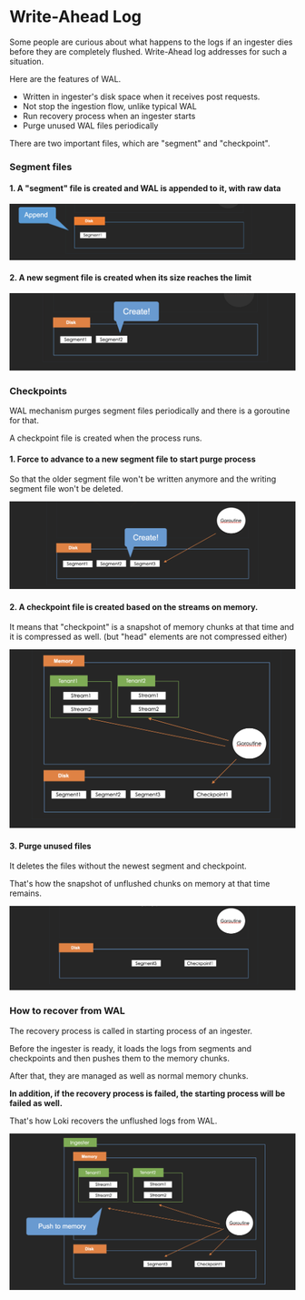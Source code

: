 # Write-Ahead Log

Some people are curious about what happens to the logs if an ingester dies before they are completely flushed. Write-Ahead log addresses for such a situation.

Here are the features of WAL.

* Written in ingester's disk space when it receives post requests.
* Not stop the ingestion flow, unlike typical WAL
* Run recovery process when an ingester starts
* Purge unused WAL files periodically

There are two important files, which are "segment" and "checkpoint".

### Segment files

#### 1. A "segment" file is created and WAL is appended to it, with **raw data**

![](../.gitbook/assets/ingestion-process-wal-append-segment.png)

#### 2. A new segment file is created when its size reaches the limit

![](<../.gitbook/assets/ingestion-process-wal-create-segment.png>)

### Checkpoints

WAL mechanism purges segment files periodically and there is a goroutine for that.

A checkpoint file is created when the process runs.

#### 1. Force to advance to a new segment file to start purge process

So that the older segment file won't be written anymore and the writing segment file won't be deleted.

![](<../.gitbook/assets/ingestion-process-advance-segment.png>)

#### 2. A checkpoint file is created based on the streams on memory.&#x20;

It means that "checkpoint" is a snapshot of memory chunks at that time and it is compressed as well. (but "head" elements are not compressed either)

![](<../.gitbook/assets/ingestion-process-wal-checkpoint-create.png>)

#### 3. Purge unused files

It deletes the files without the newest segment and checkpoint.

That's how the snapshot of unflushed chunks on memory at that time remains.

![](<../.gitbook/assets/ingestion-process-wal-checkpoint-snapshot.png>)

### How to recover from WAL

The recovery process is called in starting process of an ingester.

Before the ingester is ready, it loads the logs from segments and checkpoints and then pushes them to the memory chunks.

After that, they are managed as well as normal memory chunks.

**In addition, if the recovery process is failed, the starting process will be failed as well.**

That's how Loki recovers the unflushed logs from WAL.

![](<../.gitbook/assets/ingestion-process-wal-recovery.png>)



